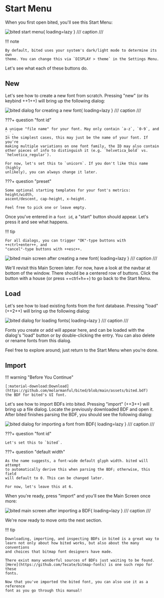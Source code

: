 # Start Menu

When you first open bited, you'll see this Start Menu:

![bited start menu](assets/start.png){ loading=lazy }
/// caption
///

!!! note

    By default, bited uses your system's dark/light mode to determine its own
    theme. You can change this via `DISPLAY > theme` in the Settings Menu.

Let's see what each of these buttons do.

## New

Let's see how to create a new font from scratch. Pressing "new" (or its keybind
++1++) will bring up the following dialog:

![bited dialog for creating a new font](assets/new.png){ loading=lazy }
/// caption
///

???+ question "font id"

    A unique "file name" for your font. May only contain `a-z`, `0-9`, and `_`.
    In the simplest cases, this may just be the name of your font. If you're
    making multiple variations on one font family, the ID may also contain
    other pieces of info to distinguish it (e.g. `helvetica_bold` vs.
    `helvetica_regular`).

    For now, let's set this to `unicorn`. If you don't like this name (highly
    unlikely), you can always change it later.

???+ question "preset"

    Some optional starting templates for your font's metrics: height/width,
    ascent/descent, cap-height, x-height.

    Feel free to pick one or leave empty.

Once you've entered in a `font id`, a "start" button should appear. Let's press
it and see what happens.

!!! tip

    For all dialogs, you can trigger "OK"-type buttons with ++ctrl+enter++, and
    "cancel"-type buttons with ++esc++.

![bited main screen after creating a new font](assets/new-ed.png){ loading=lazy }
/// caption
///

We'll revisit this Main Screen later. For now, have a look at the navbar at
bottom of the window. There should be a centered row of buttons. Click the
button with a house (or press ++ctrl+h++) to go back to the Start Menu.

## Load

Let's see how to load existing fonts from the font database. Pressing "load"
(++2++) will bring up the following dialog:

![bited dialog for loading fonts](assets/load.png){ loading=lazy }
/// caption
///

Fonts you create or add will appear here, and can be loaded with the dialog's
"load" button or by double-clicking the entry. You can also delete or rename
fonts from this dialog.

Feel free to explore around; just return to the Start Menu when you're done.

## Import

!!! warning "Before You Continue"

    [:material-download:Download](https://github.com/molarmanful/bited/blob/main/assets/bited.bdf)
    the BDF for bited's UI font.

Let's see how to import BDFs into bited. Pressing "import" (++3++) will bring
up a file dialog. Locate the previously downloaded BDF and open it. After bited
finishes parsing the BDF, you should see the following dialog:

![bited dialog for importing a font from BDF](assets/import.png){ loading=lazy }
/// caption
///

???+ question "font id"

    Let's set this to `bited`.

???+ question "default width"

    As the name suggests, a font-wide default glyph width. bited will attempt
    to automatically derive this when parsing the BDF; otherwise, this field
    will default to 0. This can be changed later.

    For now, let's leave this at 6.

When you're ready, press "import" and you'll see the Main Screen once more:

![bited main screen after importing a BDF](assets/import-ed.png){ loading=lazy }
/// caption
///

We're now ready to move onto the next section.

!!! tip

    Downloading, importing, and inspecting BDFs in bited is a great way to
    learn not only about how bited works, but also about the many conventions
    and choices that bitmap font designers have made.

    There exist many wonderful sources of BDFs just waiting to be found.
    [Here](https://github.com/Tecate/bitmap-fonts) is one such repo for these
    fonts.

    Now that you've imported the bited font, you can also use it as a reference
    font as you go through this manual!
